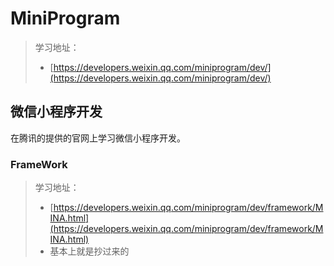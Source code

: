 # MiniProgram

> 学习地址：
>
> * [https://developers.weixin.qq.com/miniprogram/dev/](https://developers.weixin.qq.com/miniprogram/dev/)

## 微信小程序开发

在腾讯的提供的官网上学习微信小程序开发。

### FrameWork

> 学习地址：
>
> * [https://developers.weixin.qq.com/miniprogram/dev/framework/MINA.html](https://developers.weixin.qq.com/miniprogram/dev/framework/MINA.html)
> * 基本上就是抄过来的
